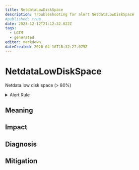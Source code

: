 ```yaml
---
title: NetdataLowDiskSpace
description: Troubleshooting for alert NetdataLowDiskSpace
#published: true
date: 2023-12-12T21:12:32.022Z
tags: 
  - LGTM
  - generated
editor: markdown
dateCreated: 2020-04-10T18:32:27.079Z
---
```


# NetdataLowDiskSpace

Netdata low disk space (> 80%)

<details>
  <summary>Alert Rule</summary>

{{% rule "netdata/netdata-internal.yml" "NetdataLowDiskSpace" %}}

{{% comment %}}

```yaml
alert: NetdataLowDiskSpace
expr: 100 / netdata_disk_space_GB_average * netdata_disk_space_GB_average{dimension=~"avail|cached"} < 20
for: 5m
labels:
    severity: warning
annotations:
    summary: Netdata low disk space (instance {{ $labels.instance }})
    description: |-
        Netdata low disk space (> 80%)
          VALUE = {{ $value }}
          LABELS = {{ $labels }}
    runbook: https://github.com/srerun/prometheus-alerts/blob/main/content/runbooks/netdata-internal/NetdataLowDiskSpace.md

```

{{% /comment %}}

</details>


## Meaning
[//]: # "Short paragraph that explains what the alert means"


## Impact
[//]: # "What could / will happen if the alert is not addressed"



## Diagnosis
[//]: # "Steps to take to identify the cause of the problem"



## Mitigation
[//]: # "The steps necessary to resolve the alert"
